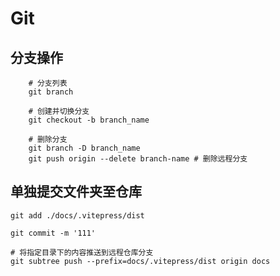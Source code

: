   # Git
  
## 分支操作
```shell
    # 分支列表
    git branch
    
    # 创建并切换分支
    git checkout -b branch_name
    
    # 删除分支
    git branch -D branch_name
    git push origin --delete branch-name # 删除远程分支
```


## 单独提交文件夹至仓库
```shell
git add ./docs/.vitepress/dist

git commit -m '111'

# 将指定目录下的内容推送到远程仓库分支
git subtree push --prefix=docs/.vitepress/dist origin docs
```